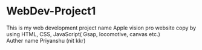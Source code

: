 # WebDev-Project1
This is my web development project name Apple vision pro website copy by using HTML, CSS, JavaScript( Gsap, locomotive, canvas etc.)
<br>
Auther name Priyanshu (nit kkr)
